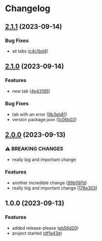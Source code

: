 # Changelog

## [2.1.1](https://github.com/jorgenavben/prueba-release-please/compare/v2.1.0...v2.1.1) (2023-09-14)


### Bug Fixes

* all tabs ([c4c1bd4](https://github.com/jorgenavben/prueba-release-please/commit/c4c1bd4dffdf855f9c7ccd0387ec1dc10158f827))

## [2.1.0](https://github.com/jorgenavben/prueba-release-please/compare/v2.0.0...v2.1.0) (2023-09-14)


### Features

* new tab ([4e43195](https://github.com/jorgenavben/prueba-release-please/commit/4e43195330ffa377e566f0d5ffcd83b0251d95a1))


### Bug Fixes

* tab with an error ([9b3eb81](https://github.com/jorgenavben/prueba-release-please/commit/9b3eb81059b66a37bbe10643e758bc1b6eabb0c4))
* version package.json ([1c06b02](https://github.com/jorgenavben/prueba-release-please/commit/1c06b02aaf618ff6f99f60639b2a180086f7a1ce))

## [2.0.0](https://github.com/jorgenavben/prueba-release-please/compare/v1.0.0...v2.0.0) (2023-09-13)


### ⚠ BREAKING CHANGES

* really big and important change

### Features

* another incredible change ([99b097d](https://github.com/jorgenavben/prueba-release-please/commit/99b097dedaf1ef3acfbbc603695c0078ce853119))
* really big and important change ([178e303](https://github.com/jorgenavben/prueba-release-please/commit/178e303cb31cb7e29b790b0361ae4ef0bb64d1c5))

## 1.0.0 (2023-09-13)


### Features

* added release-please ([eb56d20](https://github.com/jorgenavben/prueba-release-please/commit/eb56d2084cc078cec5a73b2600d3ff3a45d82257))
* project started ([df1a43e](https://github.com/jorgenavben/prueba-release-please/commit/df1a43e14a0f7b74e42ea1118000fbd425fe4f99))

